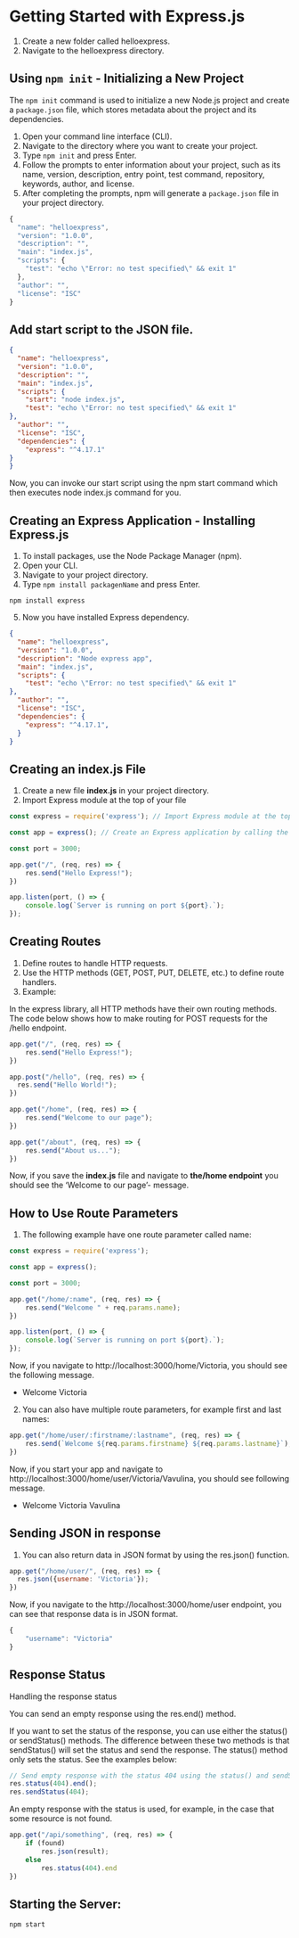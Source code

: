 # Getting Started with Express.js

1. Create a new folder called helloexpress.
2. Navigate to the helloexpress directory.

## Using `npm init` - Initializing a New Project

The `npm init` command is used to initialize a new Node.js project and create a `package.json` file, which stores metadata about the project and its dependencies.

1. Open your command line interface (CLI).
2. Navigate to the directory where you want to create your project.
3. Type `npm init` and press Enter.
4. Follow the prompts to enter information about your project, such as its name, version, description, entry point, test command, repository, keywords, author, and license.
5. After completing the prompts, npm will generate a `package.json` file in your project directory.

```javascript
{
  "name": "helloexpress",
  "version": "1.0.0",
  "description": "",
  "main": "index.js",
  "scripts": {
    "test": "echo \"Error: no test specified\" && exit 1"
  },
  "author": "",
  "license": "ISC"
}
```

## Add start script to the JSON file.

```json 
{
  "name": "helloexpress",
  "version": "1.0.0",
  "description": "",
  "main": "index.js",
  "scripts": {
    "start": "node index.js",
    "test": "echo \"Error: no test specified\" && exit 1"
},
  "author": "",
  "license": "ISC",
  "dependencies": {
    "express": "^4.17.1"
}
}
```

Now, you can invoke our start script using the npm start command which then executes node index.js command for you.

## Creating an Express Application - Installing Express.js

1. To install packages, use the Node Package Manager (npm).
2. Open your CLI.
3. Navigate to your project directory.
4. Type `npm install packagenName` and press Enter.

````shell
npm install express
````
5. Now you have installed Express dependency.

```json
{
  "name": "helloexpress",
  "version": "1.0.0",
  "description": "Node express app",
  "main": "index.js",
  "scripts": {
    "test": "echo \"Error: no test specified\" && exit 1"
},
  "author": "",
  "license": "ISC",
  "dependencies": {
    "express": "^4.17.1",
  }
}
```

## Creating an index.js File

1. Create a new file **index.js** in your project directory.
2. Import Express module at the top of your file

```javascript
const express = require('express'); // Import Express module at the top of your file

const app = express(); // Create an Express application by calling the express() function

const port = 3000;

app.get("/", (req, res) => {
    res.send("Hello Express!");
})

app.listen(port, () => {
    console.log(`Server is running on port ${port}.`);
});
```

## Creating Routes

1. Define routes to handle HTTP requests.
2. Use the HTTP methods (GET, POST, PUT, DELETE, etc.) to define route handlers.
3. Example:

In the express library, all HTTP methods have their own routing methods. The code below shows how to make routing for POST requests for the /hello endpoint.

```javascript
app.get("/", (req, res) => {
    res.send("Hello Express!");
})

app.post("/hello", (req, res) => {
  res.send("Hello World!");
})

app.get("/home", (req, res) => {
    res.send("Welcome to our page");
})

app.get("/about", (req, res) => {
    res.send("About us...");
})
```

Now, if you save the **index.js** file and navigate to **the/home endpoint** you should see the ‘Welcome to our page’- message.

## How to Use Route Parameters

1. The following example have one route parameter called name:

```javascript
const express = require('express');

const app = express();

const port = 3000;

app.get("/home/:name", (req, res) => {
    res.send("Welcome " + req.params.name);
})

app.listen(port, () => {
    console.log(`Server is running on port ${port}.`);
});
```

Now, if you navigate to http://localhost:3000/home/Victoria, you should see the following message.

- Welcome Victoria

2. You can also have multiple route parameters, for example first and last names:

```javascript
app.get("/home/user/:firstname/:lastname", (req, res) => {
    res.send(`Welcome ${req.params.firstname} ${req.params.lastname}`);
})
```

Now, if you start your app and navigate to http://localhost:3000/home/user/Victoria/Vavulina, you should see following message.

- Welcome Victoria Vavulina

## Sending JSON in response

1. You can also return data in JSON format by using the res.json() function.

```javascript
app.get("/home/user/", (req, res) => {
  res.json({username: 'Victoria'});
})
```

Now, if you navigate to the http://localhost:3000/home/user endpoint, you can see that response data is in JSON format.

```javascript
{
    "username": "Victoria"
}
```

## Response Status

Handling the response status

You can send an empty response using the res.end() method.

If you want to set the status of the response, you can use either the status() or sendStatus() methods. The difference between these two methods is that sendStatus() will set the status and send the response. The status() method only sets the status. See the examples below:

```javascript
// Send empty response with the status 404 using the status() and sendStatus() methods
res.status(404).end();
res.sendStatus(404);
```

An empty response with the status is used, for example, in the case that some resource is not found.

```javascript
app.get("/api/something", (req, res) => {
    if (found)
        res.json(result);
    else
        res.status(404).end
})
````
## Starting the Server:

```shell
npm start
```